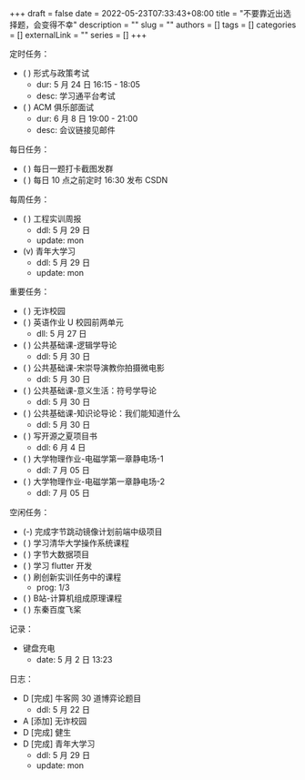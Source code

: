+++ 
draft = false
date = 2022-05-23T07:33:43+08:00
title = "不要靠近出选择题，会变得不幸"
description = ""
slug = ""
authors = []
tags = []
categories = []
externalLink = ""
series = []
+++

定时任务：
- ( ) 形式与政策考试
    - dur: 5 月 24 日 16:15 - 18:05
    - desc: 学习通平台考试
- ( ) ACM 俱乐部面试
    - dur: 6 月 8 日 19:00 - 21:00
    - desc: 会议链接见邮件

每日任务：
- ( ) 每日一题打卡截图发群
- ( ) 每日 10 点之前定时 16:30 发布 CSDN

每周任务：
- ( ) 工程实训周报
    - ddl: 5 月 29 日
    - update: mon
- (v) 青年大学习
    - ddl: 5 月 29 日
    - update: mon

重要任务：
- ( ) 无诈校园
- ( ) 英语作业 U 校园前两单元
    - dll: 5 月 27 日
- ( ) 公共基础课-逻辑学导论
    - ddl: 5 月 30 日
- ( ) 公共基础课-宋崇导演教你拍摄微电影
    - ddl: 5 月 30 日
- ( ) 公共基础课-意义生活：符号学导论
    - ddl: 5 月 30 日
- ( ) 公共基础课-知识论导论：我们能知道什么
    - ddl: 5 月 30 日
- ( ) 写开源之夏项目书
    - ddl: 6 月 4 日
- ( ) 大学物理作业-电磁学第一章静电场-1
	- ddl: 7 月 05 日
- ( ) 大学物理作业-电磁学第一章静电场-2
	- ddl: 7 月 05 日

空闲任务：
- (-) 完成字节跳动镜像计划前端中级项目
- ( ) 学习清华大学操作系统课程
- ( ) 字节大数据项目
- ( ) 学习 flutter 开发
- ( ) 刷创新实训任务中的课程
    - prog: 1/3
- ( ) B站-计算机组成原理课程
- ( ) 东秦百度飞桨

记录：
- 键盘充电
  - date: 5 月 2 日 13:23

日志：
- D [完成] 牛客网 30 道博弈论题目
    - ddl: 5 月 22 日
- A [添加] 无诈校园
- D [完成] 健生
- D [完成] 青年大学习
    - ddl: 5 月 29 日
    - update: mon
